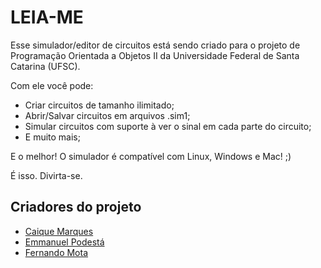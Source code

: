 # LEIA-ME #

Esse simulador/editor de circuitos está sendo criado para o projeto de Programação Orientada a Objetos II da Universidade Federal de Santa Catarina (UFSC). 

Com ele você pode:

- Criar circuitos de tamanho ilimitado;
- Abrir/Salvar circuitos em arquivos .sim1;
- Simular circuitos com suporte à ver o sinal em cada parte do circuito;
- E muito mais;

E o melhor! O simulador é compatível com Linux, Windows e Mac! ;)

É isso. Divirta-se. 

## Criadores do projeto ##

* [Caique Marques](http://github.com/mrcaique)
* [Emmanuel Podestá](http://github.com/EPodesta)
* [Fernando Mota](http://github.com/fjorgemota)
